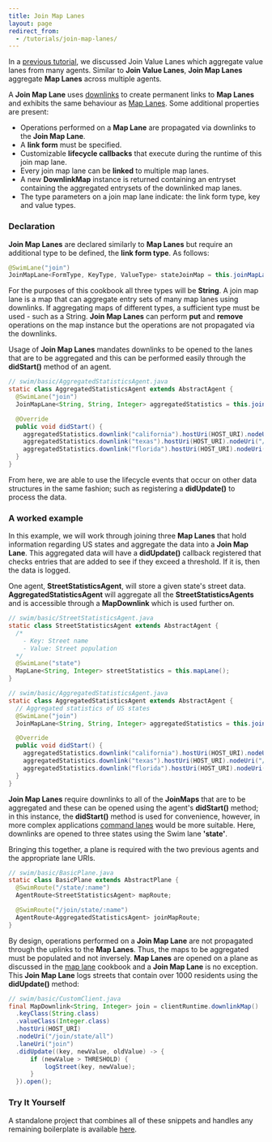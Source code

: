 ```yaml
---
title: Join Map Lanes
layout: page
redirect_from:
  - /tutorials/join-map-lanes/
---
```


In a [previous tutorial](/reference/join-value-lanes), we discussed Join Value Lanes which aggregate value lanes from many agents. Similar to **Join Value Lanes**, **Join Map Lanes** aggregate **Map Lanes** across multiple agents.

A **Join Map Lane** uses [downlinks](/reference/links/) to create permanent links to **Map Lanes** and exhibits the same behaviour as [Map Lanes](/reference/map-lanes). Some additional properties are present:

- Operations performed on a **Map Lane** are propagated via downlinks to the **Join Map Lane**.
- A **link form** must be specified.
- Customizable **lifecycle callbacks** that execute during the runtime of this join map lane.
- Every join map lane can be **linked** to multiple map lanes.
- A new **DownlinkMap** instance is returned containing an entryset containing the aggregated entrysets of the downlinked map lanes.
- The type parameters on a join map lane indicate: the link form type, key and value types.

### Declaration

**Join Map Lanes** are declared similarly to **Map Lanes** but require an additional type to be defined, the **link form type**. As follows:

```java
@SwimLane("join")
JoinMapLane<FormType, KeyType, ValueType> stateJoinMap = this.joinMapLane();
```

For the purposes of this cookbook all three types will be **String**. A join map lane is a map that can aggregate entry sets of many map lanes using downlinks. If aggregating maps of different types, a sufficient type must be used - such as a String. **Join Map Lanes** can perform **put** and **remove** operations on the map instance but the operations are not propagated via the downlinks.
    
Usage of **Join Map Lanes** mandates downlinks to be opened to the lanes that are to be aggregated and this can be performed easily through the **didStart()** method of an agent.

```java
// swim/basic/AggregatedStatisticsAgent.java
static class AggregatedStatisticsAgent extends AbstractAgent {
  @SwimLane("join")
  JoinMapLane<String, String, Integer> aggregatedStatistics = this.joinMapLane();

  @Override
  public void didStart() {
    aggregatedStatistics.downlink("california").hostUri(HOST_URI).nodeUri("/state/california").laneUri("state").open();
    aggregatedStatistics.downlink("texas").hostUri(HOST_URI).nodeUri("/state/texas").laneUri("state").open();
    aggregatedStatistics.downlink("florida").hostUri(HOST_URI).nodeUri("/state/florida").laneUri("state").open();
  }
}
```

From here, we are able to use the lifecycle events that occur on other data structures in the same fashion; such as registering a **didUpdate()** to process the data.

### A worked example

In this example, we will work through joining three **Map Lanes** that hold information regarding US states and aggregate the data into a **Join Map Lane**. This aggregated data will have a **didUpdate()** callback registered that checks entries that are added to see if they exceed a threshold. If it is, then the data is logged. 

One agent, **StreetStatisticsAgent**, will store a given state's street data. **AggregatedStatisticsAgent** will aggregate all the **StreetStatisticsAgents** and is accessible through a **MapDownlink** which is used further on.

```java
// swim/basic/StreetStatisticsAgent.java
static class StreetStatisticsAgent extends AbstractAgent {
  /*
    - Key: Street name
    - Value: Street population
  */
  @SwimLane("state")
  MapLane<String, Integer> streetStatistics = this.mapLane();
}

// swim/basic/AggregatedStatisticsAgent.java
static class AggregatedStatisticsAgent extends AbstractAgent {
  // Aggregated statistics of US states
  @SwimLane("join")
  JoinMapLane<String, String, Integer> aggregatedStatistics = this.joinMapLane();

  @Override
  public void didStart() {
    aggregatedStatistics.downlink("california").hostUri(HOST_URI).nodeUri("/state/california").laneUri("state").open();
    aggregatedStatistics.downlink("texas").hostUri(HOST_URI).nodeUri("/state/texas").laneUri("state").open();
    aggregatedStatistics.downlink("florida").hostUri(HOST_URI).nodeUri("/state/florida").laneUri("state").open();
  }
}
```

**Join Map Lanes** require downlinks to all of the **JoinMaps** that are to be aggregated and these can be opened using the agent's **didStart()** method; in this instance, the **didStart()** method is used for convenience, however, in more complex applications [command lanes](/reference/command-lanes/) would be more suitable. Here, downlinks are opened to three states using the Swim lane **'state'**.

Bringing this together, a plane is required with the two previous agents and the appropriate lane URIs.

```java
// swim/basic/BasicPlane.java
static class BasicPlane extends AbstractPlane {
  @SwimRoute("/state/:name")
  AgentRoute<StreetStatisticsAgent> mapRoute;

  @SwimRoute("/join/state/:name")
  AgentRoute<AggregatedStatisticsAgent> joinMapRoute;
}
```

By design, operations performed on a **Join Map Lane** are not propagated through the uplinks to the **Map Lanes**. Thus, the maps to be aggregated must be populated and not inversely. **Map Lanes** are opened on a plane as discussed in the [map lane](/reference/map-lanes/) cookbook and a **Join Map Lane** is no exception. This **Join Map Lane** logs streets that contain over 1000 residents using the **didUpdate()** method:

```java
// swim/basic/CustomClient.java
final MapDownlink<String, Integer> join = clientRuntime.downlinkMap()
  .keyClass(String.class)
  .valueClass(Integer.class)
  .hostUri(HOST_URI)
  .nodeUri("/join/state/all")
  .laneUri("join")
  .didUpdate((key, newValue, oldValue) -> {
      if (newValue > THRESHOLD) {
          logStreet(key, newValue);
      }
  }).open();
```

### Try It Yourself

A standalone project that combines all of these snippets and handles any remaining boilerplate is available [here](https://github.com/swimos/cookbook/tree/master/join_map_lanes).
